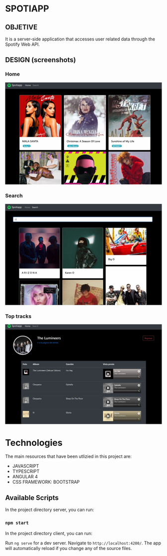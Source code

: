 # SPOTIAPP

## OBJETIVE

It is a server-side application that accesses user related data through the Spotify Web API.

## DESIGN (screenshots)

### Home

![](./home.JPG)

### Search

![](./search.JPG)

### Top tracks

![](./tracks.JPG)

# Technologies

The main resources that have been utlizied in this project are:

- JAVASCRIPT
- TYPESCRIPT
- ANGULAR 4
- CSS FRAMEWORK: BOOTSTRAP

## Available Scripts

In the project directory server, you can run:

### `npm start`

In the project directory client, you can run:

Run `ng serve` for a dev server. Navigate to `http://localhost:4200/`. The app will automatically reload if you change any of the source files.
